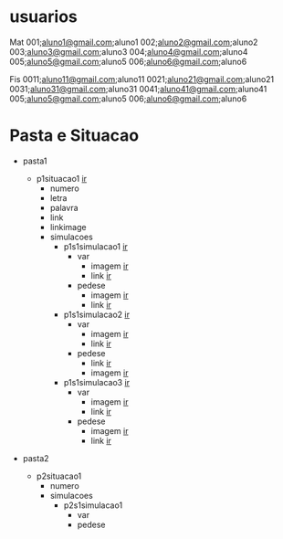 # usuarios

Mat
001;aluno1@gmail.com;aluno1
002;aluno2@gmail.com;aluno2
003;aluno3@gmail.com;aluno3
004;aluno4@gmail.com;aluno4
005;aluno5@gmail.com;aluno5
006;aluno6@gmail.com;aluno6


Fis
0011;aluno11@gmail.com;aluno11
0021;aluno21@gmail.com;aluno21
0031;aluno31@gmail.com;aluno31
0041;aluno41@gmail.com;aluno41
005;aluno5@gmail.com;aluno5
006;aluno6@gmail.com;aluno6



# Pasta e Situacao

- pasta1
  - p1situacao1 [ir](https://drive.google.com/open?id=1dmHS7j3QQYmPJ1iQU7D6VRKmLqWN_tnIgHmF8PpLZ3s)
    - numero
    - letra
    - palavra
    - link
    - linkimage
    - simulacoes
      - p1s1simulacao1 [ir](https://drive.google.com/open?id=1KOpyeLli9JeaT4AYkFL4AhtODzOugPalcSYV7I4xCTA)
        - var
          - imagem [ir](https://drive.google.com/open?id=1go4qo40kNf0pUl7JliDnyG2A_fQxGLU0)
          - link [ir](https://drive.google.com/open?id=1rFH759mOl9dvufacN0o7A-8hQnjgKeMf6-Y-wXLcGgo)
        - pedese
          - imagem [ir](https://drive.google.com/open?id=1j5EQ1nIQUTqwoDqrir6x9sOrTtgJFCWo)
          - link [ir](https://drive.google.com/open?id=1jKD7UdvLMI0VydU6ewyNgvIhf3ntvU4hPi9dBw2qLKA)
      - p1s1simulacao2 [ir](https://drive.google.com/open?id=1gLxj2w2uSnJ2tIAFx3Rb1PCv6bGFs3e30CIBcZtkI-I)
        - var
          - imagem [ir](https://drive.google.com/open?id=1kCOSEoWPduL7WDAD1pKznhsagz0oDiJb)
          - link [ir](https://drive.google.com/open?id=18gzqYhz4yPqKR-W5vAiYuk3yrtnfuqQBp_1xbViGGzQ)
        - pedese
          - link [ir](https://drive.google.com/open?id=1GhbNl47QBiShgCHPojE0-1OkyPESSsA6nkzebKp2Doc)
          - imagem [ir](https://drive.google.com/open?id=10Kvm25y_clLAsmiH4bobSfKsphxNPnUg)
      - p1s1simulacao3 [ir](https://docs.google.com/document/d/1ZO1kaqsTuLqEi_rJnjHEzMW26b2EXapUp-913aAO1t0/edit?usp=sharing)
        - var
          - imagem [ir](https://drive.google.com/file/d/1aaPeKUH--M9QKg6YhsnUIoHEbm7dZjnS/view?usp=sharing)
          - link [ir](https://docs.google.com/document/d/19rzmtzz89wQZ3vGIHS7zAc3xyfUY4zy90hz9aZmBdKs/edit?usp=sharing)
        - pedese
          - imagem [ir](https://drive.google.com/file/d/1aOsHK5bvpxfPRvuib4iYNbiAk6uDVZ_x/view?usp=sharing)
          - link [ir](https://docs.google.com/document/d/1-KTWJSBcE7tYfcHgdY00QpcPWEskUw0Hoey0VOmWQG0/edit?usp=sharing)

- pasta2
  - p2situacao1
    - numero
    - simulacoes
      - p2s1simulacao1
        - var
        - pedese

# 


